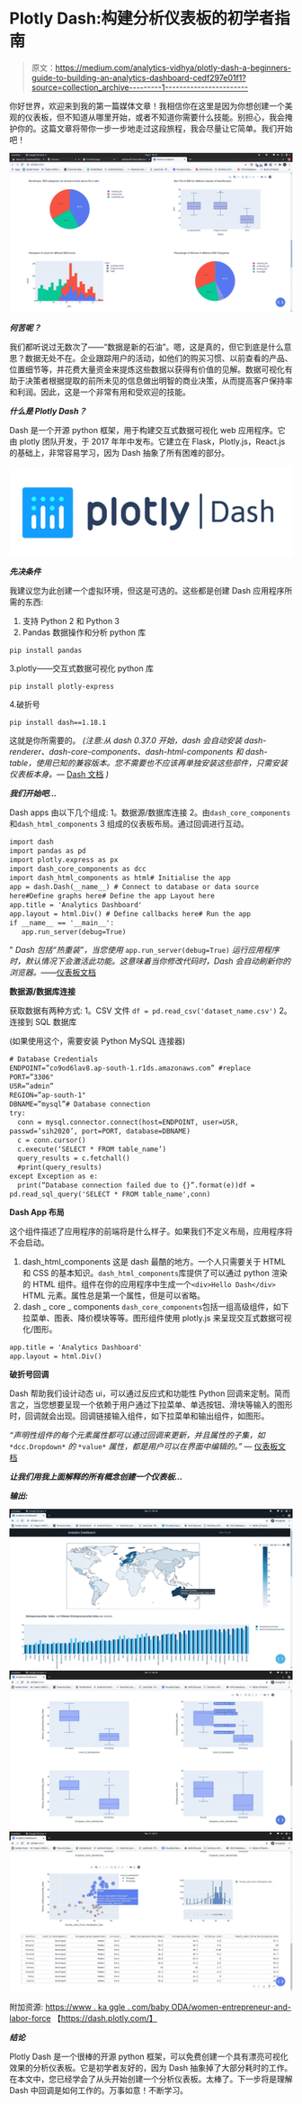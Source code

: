 # Plotly Dash:构建分析仪表板的初学者指南

> 原文：<https://medium.com/analytics-vidhya/plotly-dash-a-beginners-guide-to-building-an-analytics-dashboard-cedf297e01f1?source=collection_archive---------1----------------------->

你好世界，欢迎来到我的第一篇媒体文章！我相信你在这里是因为你想创建一个美观的仪表板，但不知道从哪里开始，或者不知道你需要什么技能。别担心，我会掩护你的。这篇文章将带你一步一步地走过这段旅程，我会尽量让它简单。我们开始吧！

![](img/842cb2e15d533ca88da8104225c9f76d.png)

***何苦呢？***

我们都听说过无数次了——“数据是新的石油”。嗯，这是真的，但它到底是什么意思？数据无处不在。企业跟踪用户的活动，如他们的购买习惯、以前查看的产品、位置细节等，并花费大量资金来提炼这些数据以获得有价值的见解。数据可视化有助于决策者根据提取的前所未见的信息做出明智的商业决策，从而提高客户保持率和利润。因此，这是一个非常有用和受欢迎的技能。

***什么是 Plotly Dash？***

Dash 是一个开源 python 框架，用于构建交互式数据可视化 web 应用程序。它由 plotly 团队开发，于 2017 年年中发布。它建立在 Flask，Plotly.js，React.js 的基础上，非常容易学习，因为 Dash 抽象了所有困难的部分。

![](img/b1f1a73ae6897c671d0cc63ab134a6d9.png)

***先决条件***

我建议您为此创建一个虚拟环境，但这是可选的。这些都是创建 Dash 应用程序所需的东西:

1.  支持 Python 2 和 Python 3
2.  Pandas 数据操作和分析 python 库

```
pip install pandas
```

3.plotly——交互式数据可视化 python 库

```
pip install plotly-express
```

4.破折号

```
pip install dash==1.18.1
```

这就是你所需要的。
*(注意:从 dash 0.37.0 开始，dash 会自动安装 dash-renderer、dash-core-components、dash-html-components 和 dash-table，使用已知的兼容版本。您不需要也不应该再单独安装这些部件，只需安装仪表板本身。—* [Dash 文档](https://dash.plotly.com/introduction) *)*

***我们开始吧...***

Dash apps 由以下几个组成:
1。数据源/数据库连接
2。由`dash_core_components` 和`dash_html_components`
3 组成的仪表板布局。通过回调进行互动。

```
import dash
import pandas as pd
import plotly.express as px
import dash_core_components as dcc
import dash_html_components as html# Initialise the app 
app = dash.Dash(__name__) # Connect to database or data source here#Define graphs here# Define the app Layout here
app.title = 'Analytics Dashboard'
app.layout = html.Div() # Define callbacks here# Run the app 
if __name__ == '__main__':     
   app.run_server(debug=True)
```

" *Dash 包括“热重装”，当您使用* `app.run_server(debug=True)` *运行应用程序时，默认情况下会激活此功能。这意味着当你修改代码时，Dash 会自动刷新你的浏览器。*——[仪表板文档](https://dash.plotly.com/introduction)

**数据源/数据库连接**

获取数据有两种方式:
1。CSV 文件
`df = pd.read_csv('dataset_name.csv')`
2。连接到 SQL 数据库

(如果使用这个，需要安装 Python MySQL 连接器)

```
# Database Credentials
ENDPOINT=”co9od6lav8.ap-south-1.r1ds.amazonaws.com” #replace 
PORT=”3306"
USR=”admin”
REGION=”ap-south-1"
DBNAME=”mysql”# Database connection 
try:
  conn = mysql.connector.connect(host=ENDPOINT, user=USR, passwd=’sih2020’, port=PORT, database=DBNAME)
  c = conn.cursor()
  c.execute(‘SELECT * FROM table_name’)
  query_results = c.fetchall() 
  #print(query_results)
except Exception as e: 
  print(“Database connection failed due to {}”.format(e))df = pd.read_sql_query('SELECT * FROM table_name',conn)
```

**Dash App 布局**

这个组件描述了应用程序的前端将是什么样子。如果我们不定义布局，应用程序将不会启动。

1.  dash_html_components
    这是 dash 最酷的地方。一个人只需要关于 HTML 和 CSS 的基本知识。`dash_html_components`库提供了可以通过 python 渲染的 HTML 组件。组件在你的应用程序中生成一个`<div>Hello Dash</div>` HTML 元素。属性总是第一个属性，但是可以省略。
2.  dash _ core _ components
    `dash_core_components`包括一组高级组件，如下拉菜单、图表、降价模块等等。图形组件使用 plotly.js 来呈现交互式数据可视化/图形。

```
app.title = 'Analytics Dashboard'
app.layout = html.Div()
```

**破折号回调**

Dash 帮助我们设计动态 ui，可以通过反应式和功能性 Python 回调来定制。简而言之，当您想要呈现一个依赖于用户通过下拉菜单、单选按钮、滑块等输入的图形时，回调就会出现。回调链接输入组件，如下拉菜单和输出组件，如图形。

*“声明性组件的每个元素属性都可以通过回调来更新，并且属性的子集，如* `*dcc.Dropdown*` *的* `*value*` *属性，都是用户可以在界面中编辑的。”* — [仪表板文档](https://dash.plotly.com/introduction)

***让我们用我上面解释的所有概念创建一个仪表板…***

***输出:***

![](img/2f71f5dbb87f0d7885e710102dc57fb6.png)![](img/d9963dec261e3e40b8422189ca223a24.png)![](img/6420ddd344797980e58fbcec99651ce3.png)

附加资源:
[https://www . ka ggle . com/baby ODA/women-entrepreneur-and-labor-force](https://www.kaggle.com/babyoda/women-entrepreneurship-and-labor-force)
【https://dash.plotly.com/】

***结论***

Plotly Dash 是一个很棒的开源 python 框架，可以免费创建一个具有漂亮可视化效果的分析仪表板。它是初学者友好的，因为 Dash 抽象掉了大部分耗时的工作。在本文中，您已经学会了从头开始创建一个分析仪表板。太棒了。下一步将是理解 Dash 中回调是如何工作的。万事如意！不断学习。